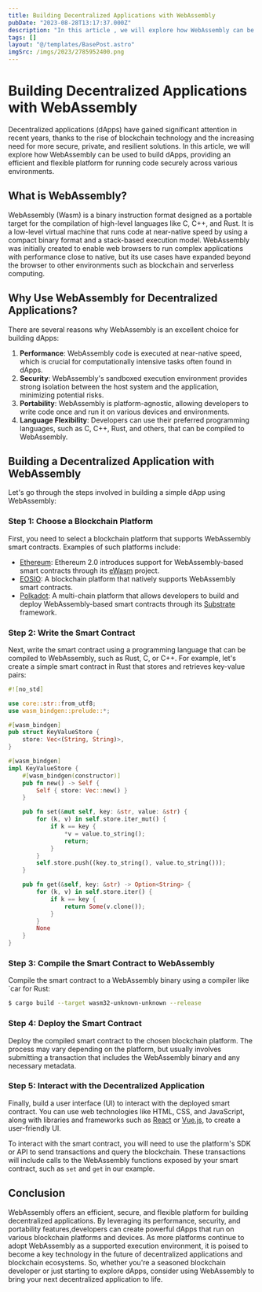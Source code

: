 ```yaml
---
title: Building Decentralized Applications with WebAssembly
pubDate: "2023-08-28T13:17:37.000Z"
description: "In this article , we will explore how WebAssembly can be used to build dApps, providing an efficient and flexible platform for running code securely across various environments"
tags: []
layout: "@/templates/BasePost.astro"
imgSrc: /imgs/2023/2785952400.png
---
```

# Building Decentralized Applications with WebAssembly

Decentralized applications (dApps) have gained significant attention in recent years, thanks to the rise of blockchain technology and the increasing need for more secure, private, and resilient solutions. In this article, we will explore how WebAssembly can be used to build dApps, providing an efficient and flexible platform for running code securely across various environments.

## What is WebAssembly?

WebAssembly (Wasm) is a binary instruction format designed as a portable target for the compilation of high-level languages like C, C++, and Rust. It is a low-level virtual machine that runs code at near-native speed by using a compact binary format and a stack-based execution model. WebAssembly was initially created to enable web browsers to run complex applications with performance close to native, but its use cases have expanded beyond the browser to other environments such as blockchain and serverless computing.

## Why Use WebAssembly for Decentralized Applications?

There are several reasons why WebAssembly is an excellent choice for building dApps:

1. **Performance**: WebAssembly code is executed at near-native speed, which is crucial for computationally intensive tasks often found in dApps.
2. **Security**: WebAssembly's sandboxed execution environment provides strong isolation between the host system and the application, minimizing potential risks.
3. **Portability**: WebAssembly is platform-agnostic, allowing developers to write code once and run it on various devices and environments.
4. **Language Flexibility**: Developers can use their preferred programming languages, such as C, C++, Rust, and others, that can be compiled to WebAssembly.

## Building a Decentralized Application with WebAssembly

Let's go through the steps involved in building a simple dApp using WebAssembly:

### Step 1: Choose a Blockchain Platform

First, you need to select a blockchain platform that supports WebAssembly smart contracts. Examples of such platforms include:

- [Ethereum](https://ethereum.org/): Ethereum 2.0 introduces support for WebAssembly-based smart contracts through its [eWasm](https://github.com/ewasm) project.
- [EOSIO](https://eos.io/): A blockchain platform that natively supports WebAssembly smart contracts.
- [Polkadot](https://polkadot.network/): A multi-chain platform that allows developers to build and deploy WebAssembly-based smart contracts through its [Substrate](https://substrate.dev/) framework.

### Step 2: Write the Smart Contract

Next, write the smart contract using a programming language that can be compiled to WebAssembly, such as Rust, C, or C++. For example, let's create a simple smart contract in Rust that stores and retrieves key-value pairs:

```rust
#![no_std]

use core::str::from_utf8;
use wasm_bindgen::prelude::*;

#[wasm_bindgen]
pub struct KeyValueStore {
    store: Vec<(String, String)>,
}

#[wasm_bindgen]
impl KeyValueStore {
    #[wasm_bindgen(constructor)]
    pub fn new() -> Self {
        Self { store: Vec::new() }
    }

    pub fn set(&mut self, key: &str, value: &str) {
        for (k, v) in self.store.iter_mut() {
            if k == key {
                *v = value.to_string();
                return;
            }
        }
        self.store.push((key.to_string(), value.to_string()));
    }

    pub fn get(&self, key: &str) -> Option<String> {
        for (k, v) in self.store.iter() {
            if k == key {
                return Some(v.clone());
            }
        }
        None
    }
}
```

### Step 3: Compile the Smart Contract to WebAssembly

Compile the smart contract to a WebAssembly binary using a compiler like `car for Rust:

```sh
$ cargo build --target wasm32-unknown-unknown --release
```

### Step 4: Deploy the Smart Contract

Deploy the compiled smart contract to the chosen blockchain platform. The process may vary depending on the platform, but usually involves submitting a transaction that includes the WebAssembly binary and any necessary metadata.

### Step 5: Interact with the Decentralized Application

Finally, build a user interface (UI) to interact with the deployed smart contract. You can use web technologies like HTML, CSS, and JavaScript, along with libraries and frameworks such as [React](https://reactjs.org/) or [Vue.js](https://vuejs.org/), to create a user-friendly UI.

To interact with the smart contract, you will need to use the platform's SDK or API to send transactions and query the blockchain. These transactions will include calls to the WebAssembly functions exposed by your smart contract, such as `set` and `get` in our example.

## Conclusion

WebAssembly offers an efficient, secure, and flexible platform for building decentralized applications. By leveraging its performance, security, and portability features,developers can create powerful dApps that run on various blockchain platforms and devices. As more platforms continue to adopt WebAssembly as a supported execution environment, it is poised to become a key technology in the future of decentralized applications and blockchain ecosystems. So, whether you're a seasoned blockchain developer or just starting to explore dApps, consider using WebAssembly to bring your next decentralized application to life.


